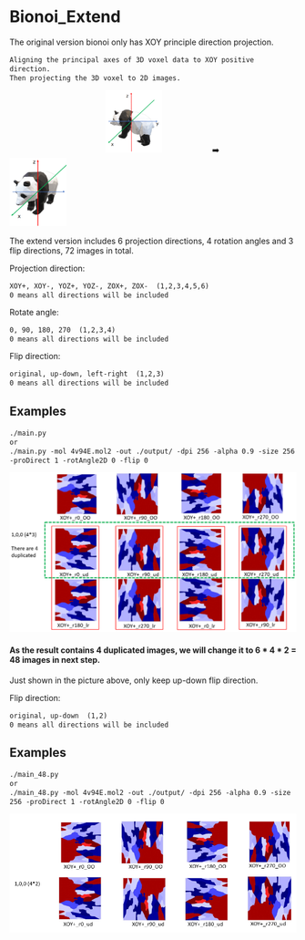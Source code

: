 # Bionoi_Extend
The original version bionoi only has XOY principle direction projection.  

	Aligning the principal axes of 3D voxel data to XOY positive direction.   
	Then projecting the 3D voxel to 2D images.
&emsp;&emsp;&emsp;&emsp;&emsp;&emsp;&emsp;&emsp;&emsp;&emsp;&emsp;&emsp;<img src="images/original.PNG" width="100">   &emsp;&emsp;&emsp;&emsp;&emsp;&emsp;:arrow_right: &emsp;&emsp;&emsp;&emsp;&emsp;&emsp;   <img src="images/XOY+_pos.PNG" width="100"> 
	

The extend version includes 6 projection directions, 4 rotation angles and 3 flip directions, 72 images in total.  

Projection direction:  

	XOY+, XOY-, YOZ+, YOZ-, ZOX+, ZOX-  (1,2,3,4,5,6)
	0 means all directions will be included
	 
	
Rotate angle:  

	0, 90, 180, 270  (1,2,3,4)
	0 means all directions will be included
	 
Flip  direction:  

	original, up-down, left-right  (1,2,3)
	0 means all directions will be included
	  
  

## Examples  

	./main.py
	or
	./main.py -mol 4v94E.mol2 -out ./output/ -dpi 256 -alpha 0.9 -size 256 -proDirect 1 -rotAngle2D 0 -flip 0  
	
![100](images/100_1_4_3.PNG)

#### As the result contains 4 duplicated images, we will change it to  6 * 4 * 2 = 48 images in next step.  
Just shown in the picture above, only keep up-down flip direction.  

Flip  direction:  

	original, up-down  (1,2)
	0 means all directions will be included
## Examples  

	./main_48.py
	or
	./main_48.py -mol 4v94E.mol2 -out ./output/ -dpi 256 -alpha 0.9 -size 256 -proDirect 1 -rotAngle2D 0 -flip 0  
	
![100_2](images/100_1_4_2.PNG)
